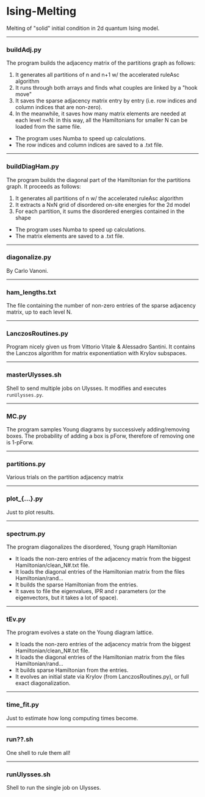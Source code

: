# Ising-Melting

Melting of "solid" initial condition in 2d quantum Ising model.


---
### buildAdj.py

The program builds the adjacency matrix of the partitions graph as follows:

1. It generates all partitions of n and n+1 w/ the accelerated ruleAsc algorithm 
2. It runs through both arrays and finds what couples are linked by a "hook move"
3. It saves the sparse adjacency matrix entry by entry (i.e. row indices and column indices that are non-zero).
4. In the meanwhile, it saves how many matrix elements are needed at each level n<N: in this way, all the Hamiltonians for smaller N can be loaded from the same file. 

- The program uses Numba to speed up calculations.
- The row indices and column indices are saved to a .txt file.


---
### buildDiagHam.py

The program builds the diagonal part of the Hamiltonian for the partitions graph. It proceeds as follows:

1. It generates all partitions of n w/ the accelerated ruleAsc algorithm 
2. It extracts a NxN grid of disordered on-site energies for the 2d model
3. For each partition, it sums the disordered energies contained in the shape

- The program uses Numba to speed up calculations.
- The matrix elements are saved to a .txt file.


---
### diagonalize.py

By Carlo Vanoni.


---
### ham_lengths.txt

The file containing the number of non-zero entries of the sparse adjacency matrix, up to each level N. 


---
### LanczosRoutines.py

Program nicely given us from Vittorio Vitale & Alessadro Santini. It contains the Lanczos algorithm for matrix exponentiation with Krylov subspaces.

---
### masterUlysses.sh

Shell to send multiple jobs on Ulysses. It modifies and executes `runUlysses.py`.


---
### MC.py

The program samples Young diagrams by successively adding/removing boxes. The probability of adding a box is pForw, therefore of removing one is 1-pForw.


---
### partitions.py

Various trials on the partition adjacency matrix


---
### plot\_{...}.py

Just to plot results.


---
### spectrum.py

The program diagonalizes the disordered, Young graph Hamiltonian

- It loads the non-zero entries of the adjacency matrix from the biggest Hamiltonian/clean_N#.txt file.
- It loads the diagonal entries of the Hamiltonian matrix from the files Hamiltonian/rand...
- It builds the sparse Hamiltonian from the entries.
- It saves to file the eigenvalues, IPR and r parameters (or the eigenvectors, but it takes a lot of space).


---
### tEv.py

The program evolves a state on the Young diagram lattice.

- It loads the non-zero entries of the adjacency matrix from the biggest Hamiltonian/clean_N#.txt file.
- It loads the diagonal entries of the Hamiltonian matrix from the files Hamiltonian/rand...
- It builds sparse Hamiltonian from the entries.
- It evolves an initial state via Krylov (from LanczosRoutines.py), or full exact diagonalization.



---
### time_fit.py

Just to estimate how long computing times become.


---
### run??.sh

One shell to rule them all!


---
### runUlysses.sh

Shell to run the single job on Ulysses.